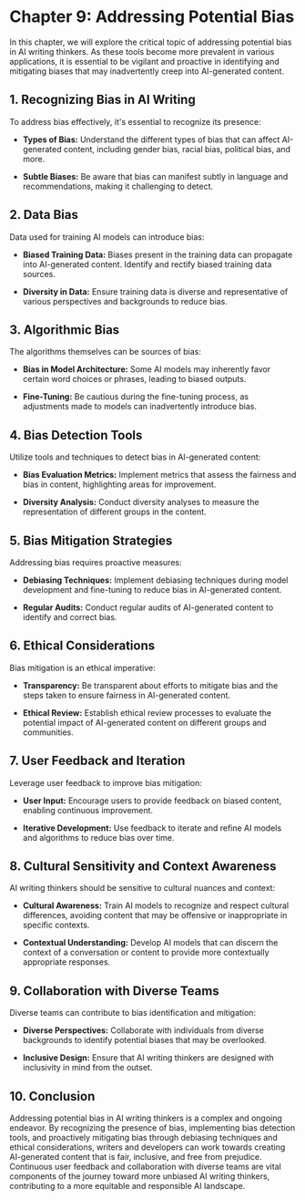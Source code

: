 Chapter 9: Addressing Potential Bias
====================================

In this chapter, we will explore the critical topic of addressing potential bias in AI writing thinkers. As these tools become more prevalent in various applications, it is essential to be vigilant and proactive in identifying and mitigating biases that may inadvertently creep into AI-generated content.

**1. Recognizing Bias in AI Writing**
-------------------------------------

To address bias effectively, it's essential to recognize its presence:

* **Types of Bias:** Understand the different types of bias that can affect AI-generated content, including gender bias, racial bias, political bias, and more.

* **Subtle Biases:** Be aware that bias can manifest subtly in language and recommendations, making it challenging to detect.

**2. Data Bias**
----------------

Data used for training AI models can introduce bias:

* **Biased Training Data:** Biases present in the training data can propagate into AI-generated content. Identify and rectify biased training data sources.

* **Diversity in Data:** Ensure training data is diverse and representative of various perspectives and backgrounds to reduce bias.

**3. Algorithmic Bias**
-----------------------

The algorithms themselves can be sources of bias:

* **Bias in Model Architecture:** Some AI models may inherently favor certain word choices or phrases, leading to biased outputs.

* **Fine-Tuning:** Be cautious during the fine-tuning process, as adjustments made to models can inadvertently introduce bias.

**4. Bias Detection Tools**
---------------------------

Utilize tools and techniques to detect bias in AI-generated content:

* **Bias Evaluation Metrics:** Implement metrics that assess the fairness and bias in content, highlighting areas for improvement.

* **Diversity Analysis:** Conduct diversity analyses to measure the representation of different groups in the content.

**5. Bias Mitigation Strategies**
---------------------------------

Addressing bias requires proactive measures:

* **Debiasing Techniques:** Implement debiasing techniques during model development and fine-tuning to reduce bias in AI-generated content.

* **Regular Audits:** Conduct regular audits of AI-generated content to identify and correct bias.

**6. Ethical Considerations**
-----------------------------

Bias mitigation is an ethical imperative:

* **Transparency:** Be transparent about efforts to mitigate bias and the steps taken to ensure fairness in AI-generated content.

* **Ethical Review:** Establish ethical review processes to evaluate the potential impact of AI-generated content on different groups and communities.

**7. User Feedback and Iteration**
----------------------------------

Leverage user feedback to improve bias mitigation:

* **User Input:** Encourage users to provide feedback on biased content, enabling continuous improvement.

* **Iterative Development:** Use feedback to iterate and refine AI models and algorithms to reduce bias over time.

**8. Cultural Sensitivity and Context Awareness**
-------------------------------------------------

AI writing thinkers should be sensitive to cultural nuances and context:

* **Cultural Awareness:** Train AI models to recognize and respect cultural differences, avoiding content that may be offensive or inappropriate in specific contexts.

* **Contextual Understanding:** Develop AI models that can discern the context of a conversation or content to provide more contextually appropriate responses.

**9. Collaboration with Diverse Teams**
---------------------------------------

Diverse teams can contribute to bias identification and mitigation:

* **Diverse Perspectives:** Collaborate with individuals from diverse backgrounds to identify potential biases that may be overlooked.

* **Inclusive Design:** Ensure that AI writing thinkers are designed with inclusivity in mind from the outset.

**10. Conclusion**
------------------

Addressing potential bias in AI writing thinkers is a complex and ongoing endeavor. By recognizing the presence of bias, implementing bias detection tools, and proactively mitigating bias through debiasing techniques and ethical considerations, writers and developers can work towards creating AI-generated content that is fair, inclusive, and free from prejudice. Continuous user feedback and collaboration with diverse teams are vital components of the journey toward more unbiased AI writing thinkers, contributing to a more equitable and responsible AI landscape.
